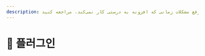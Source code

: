 ```yaml
---
description: به روش‌های رفع مشکلات زمانی که افزونه به درستی کار نمی‌کند، مراجعه کنید.
---
```


# 📜 플러그인
